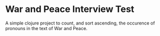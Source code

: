 # War and Peace Interview Test
A simple clojure project to count, and sort ascending, the occurence of pronouns in the text of War and Peace.